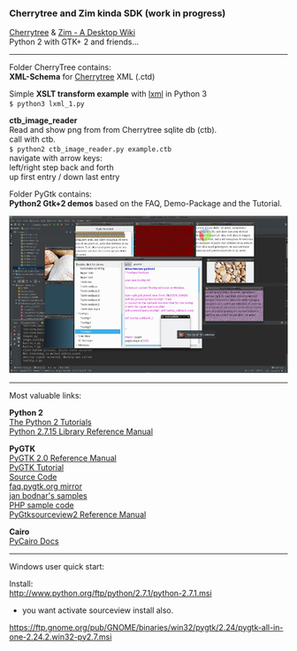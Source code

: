 ### Cherrytree and Zim kinda SDK (work in progress)

[Cherrytree](https://www.giuspen.com/cherrytree/) & [Zim - A Desktop Wiki](http://zim-wiki.org/)  
Python 2 with GTK+ 2 and friends...
___

Folder CherryTree contains:  
**XML-Schema** for [Cherrytree](https://www.giuspen.com/cherrytree/) XML (.ctd)  

Simple **XSLT transform example** with [lxml](https://lxml.de/) in Python 3  
`$ python3 lxml_1.py`  

**ctb_image_reader**  
Read and show png from from Cherrytree sqlite db (ctb).  
call with ctb.  
`$ python2 ctb_image_reader.py example.ctb`  
navigate with arrow keys:  
left/right step back and forth  
up first entry / down last entry  

Folder PyGtk contains:  
**Python2 Gtk+2 demos** based on the FAQ, Demo-Package and the Tutorial.  

![ ](PyGtk/demos.jpg  "few demos")
___

Most valuable links:

**Python 2**  
[The Python 2 Tutorials](https://docs.python.org/2/tutorial/)  
[Python 2.7.15 Library Reference Manual](https://docs.python.org/2/library/)  

**PyGTK**  
[PyGTK 2.0 Reference Manual](https://developer.gnome.org/pygtk/stable/)  
[PyGTK Tutorial](https://moeraki.com/pygtktutorial/index.html)  
[Source Code](http://ftp.gnome.org/pub/GNOME/sources/pygtk/2.24/pygtk-2.24.0.tar.gz)  
[faq.pygtk.org mirror](http://eccentric.slavery.cx/misc/pygtk/pygtkfaq.html)  
[jan bodnar's samples](http://zetcode.com/gui/pygtk/)  
[PHP sample code](https://www.kksou.com/php-gtk2/category/Sample-Codes/)  
[PyGtksourceview2 Reference Manual](https://people.gnome.org/~gianmt/pygtksourceview2/)

**Cairo**  
[PyCairo Docs](https://www.cairographics.org/documentation/pycairo/2/)
___
Windows user quick start:  

Install:  
<http://www.python.org/ftp/python/2.7.1/python-2.7.1.msi>  
- you want activate sourceview install also.  

<https://ftp.gnome.org/pub/GNOME/binaries/win32/pygtk/2.24/pygtk-all-in-one-2.24.2.win32-py2.7.msi>  
